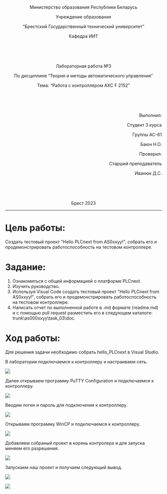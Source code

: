 <p align="center">Министерство образования Республики Беларусь</p>
<p align="center">Учреждение образования</p>
<p align="center">“Брестский Государственный технический университет”</p>
<p align="center">Кафедра ИИТ</p>
<br><br><br>
<p align="center">Лабораторная работа №3</p>
<p align="center">По дисциплине “Теория и методы автоматического управления”</p>
<p align="center">Тема: “Работа с контроллером AXC F 2152”</p>
<br><br><br>
<p align="right">Выполнил:</p>
<p align="right">Студент 3 курса</p>
<p align="right">Группы АС-61</p>
<p align="right">Баюн Н.О.</p>
<p align="right">Проверил:</p>
<p align="right">Старший преподаватель</p>
<p align="right">Иванюк Д.С.</p>
<br><br><br>
<p align="center">Брест 2023</p>

---

# Цель работы: 
<p>Cоздать тестовый проект "Hello PLCnext from AS0xxyy!", собрать его и продемонстрировать работоспособность на тестовом контроллере.</p>

# Задание:
1. Ознакомиться с общей информацией о платформе PLCnext.
2. Изучить руководство.
3. Используя Visual Code создать тестовый проект "Hello PLCnext from AS0xxyy!", собрать его и продемонстрировать работоспособность на тестовом контроллере.
4. Написать отчет по выполненной работе в .md формате (readme.md) и с помощью pull request разместить его в следующем каталоге: trunk\as000xxyy\task_03\doc.

# Ход работы:
<p>Для решения задачи необходимо собрать hello_PLCnext в Visual Studio.</p>

<p>В лаборатории подключаемся к контроллеру и настраиваем сеть.</p>

![](images/connecting.png)  


<p>Далее открываем программу PuTTY Configuration и подключаемся к контроллеру.</p>

![](images/PuTTy.png) 

<p>Вводим логин и пароль для подключения к контроллеру.</p>

![](images/log.png) 

<p>Открываем программу WinCP и подключаемся к контроллеру.</p>

![](images/WinCP.png) 

<p>Добавляем собраный проект в корень контролера и для запуска меняем его разрешения.</p>

![](images/hello_PLCnext.png) 

<p>Запускаем наш проект и получаем следующий вывод.</p>

![](images/results.png) 

![](images/lab.jpg) 